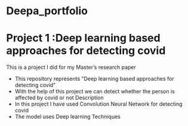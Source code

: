 # Deepa_portfolio
# Project 1 :Deep learning based approaches for detecting covid
This is a project I did for my Master’s research paper
* This repository represents "Deep learning based approaches for detecting covid"
*	With the help of this project we can detect whether the person is affected by covid or not
Description 	
* In this project I have used Convolution Neural Network for detecting covid
* The model uses Deep learning Techniques


